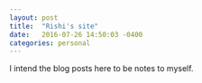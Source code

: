 ```yaml
---
layout: post
title:  "Rishi's site"
date:   2016-07-26 14:50:03 -0400
categories: personal
---
```


I intend the blog posts here to be notes to myself.
